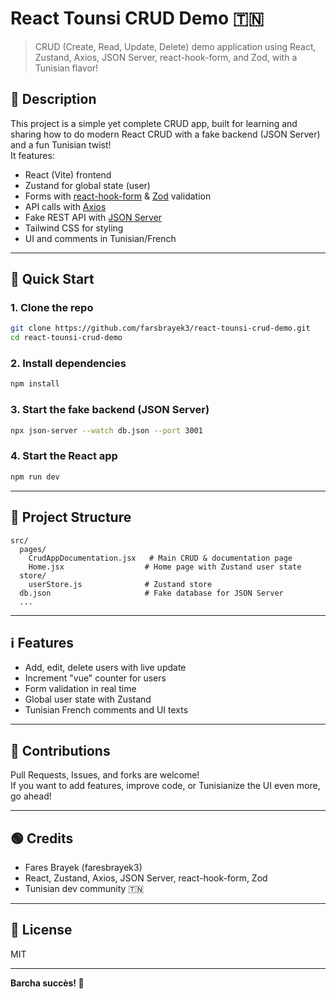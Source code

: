 # React Tounsi CRUD Demo 🇹🇳

> CRUD (Create, Read, Update, Delete) demo application using React, Zustand, Axios, JSON Server, react-hook-form, and Zod, with a Tunisian flavor!

## 📝 Description

This project is a simple yet complete CRUD app, built for learning and sharing how to do modern React CRUD with a fake backend (JSON Server) and a fun Tunisian twist!  
It features:

- React (Vite) frontend
- Zustand for global state (user)
- Forms with [react-hook-form](https://react-hook-form.com/) & [Zod](https://zod.dev/) validation
- API calls with [Axios](https://axios-http.com/)
- Fake REST API with [JSON Server](https://github.com/typicode/json-server)
- Tailwind CSS for styling
- UI and comments in Tunisian/French

---

## 🚀 Quick Start

### 1. Clone the repo

```bash
git clone https://github.com/farsbrayek3/react-tounsi-crud-demo.git
cd react-tounsi-crud-demo
```

### 2. Install dependencies

```bash
npm install
```

### 3. Start the fake backend (JSON Server)

```bash
npx json-server --watch db.json --port 3001
```

### 4. Start the React app

```bash
npm run dev
```

---

## 📂 Project Structure

```
src/
  pages/
    CrudAppDocumentation.jsx   # Main CRUD & documentation page
    Home.jsx                  # Home page with Zustand user state
  store/
    userStore.js              # Zustand store
  db.json                     # Fake database for JSON Server
  ...
```

---

## ℹ️ Features

- Add, edit, delete users with live update
- Increment "vue" counter for users
- Form validation in real time
- Global user state with Zustand
- Tunisian French comments and UI texts

---

## 🤝 Contributions

Pull Requests, Issues, and forks are welcome!  
If you want to add features, improve code, or Tunisianize the UI even more, go ahead!

---

## 🟢 Credits

- Fares Brayek (faresbrayek3)
- React, Zustand, Axios, JSON Server, react-hook-form, Zod
- Tunisian dev community 🇹🇳

---

## 📜 License

MIT

---

**Barcha succès! 🐪**
